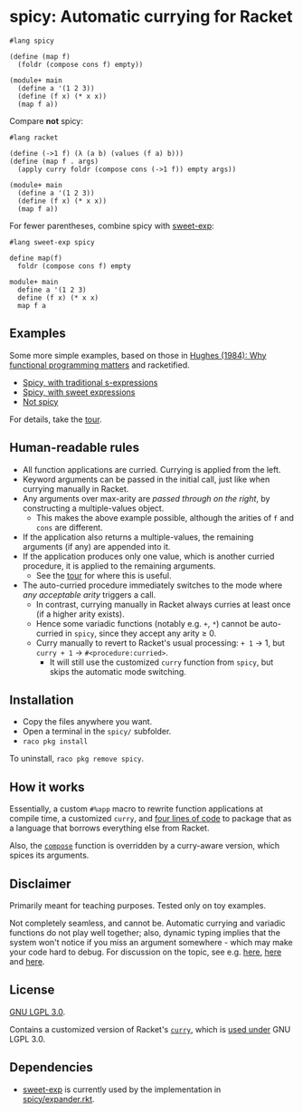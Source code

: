 # spicy: Automatic currying for Racket

```racket
#lang spicy

(define (map f)
  (foldr (compose cons f) empty))

(module+ main
  (define a '(1 2 3))
  (define (f x) (* x x))
  (map f a))
```

Compare **not** spicy:

```racket
#lang racket

(define (->1 f) (λ (a b) (values (f a) b)))
(define (map f . args)
  (apply curry foldr (compose cons (->1 f)) empty args))

(module+ main
  (define a '(1 2 3))
  (define (f x) (* x x))
  (map f a))
```

For fewer parentheses, combine spicy with [sweet-exp](https://docs.racket-lang.org/sweet/):

```racket
#lang sweet-exp spicy

define map(f)
  foldr (compose cons f) empty

module+ main
  define a '(1 2 3)
  define (f x) (* x x)
  map f a
```

## Examples

Some more simple examples, based on those in [Hughes (1984): Why functional programming matters](http://www.cse.chalmers.se/~rjmh/Papers/whyfp.pdf) and racketified.

 - [Spicy, with traditional s-expressions](example_sexp.rkt)
 - [Spicy, with sweet expressions](example_sweet.rkt)
 - [Not spicy](example_nonspicy.rkt)

For details, take the [tour](tour.rkt).

## Human-readable rules

 - All function applications are curried. Currying is applied from the left.
 - Keyword arguments can be passed in the initial call, just like when currying manually in Racket.
 - Any arguments over max-arity are *passed through on the right*, by constructing a multiple-values object.
   - This makes the above example possible, although the arities of `f` and `cons` are different.
 - If the application also returns a multiple-values, the remaining arguments (if any) are appended into it.
 - If the application produces only one value, which is another curried procedure, it is applied to the remaining arguments.
   - See the [tour](tour.rkt) for where this is useful.
 - The auto-curried procedure immediately switches to the mode where *any acceptable arity* triggers a call.
   - In contrast, currying manually in Racket always curries at least once (if a higher arity exists).
   - Hence some variadic functions (notably e.g. `+`, `*`) cannot be auto-curried in `spicy`, since they accept any arity ≥ 0.
   - Curry manually to revert to Racket's usual processing: `+ 1` → 1, but `curry + 1` → `#<procedure:curried>`.
     - It will still use the customized `curry` function from `spicy`, but skips the automatic mode switching.

## Installation

 - Copy the files anywhere you want.
 - Open a terminal in the `spicy/` subfolder.
 - `raco pkg install`

To uninstall, `raco pkg remove spicy`.

## How it works

Essentially, a custom `#%app` macro to rewrite function applications at compile time, a customized `curry`, and [four lines of code](spicy/main.rkt) to package that as a language that borrows everything else from Racket.

Also, the [`compose`](https://docs.racket-lang.org/reference/procedures.html#%28def._%28%28lib._racket%2Fprivate%2Flist..rkt%29._compose%29%29) function is overridden by a curry-aware version, which spices its arguments.

## Disclaimer

Primarily meant for teaching purposes. Tested only on toy examples.

Not completely seamless, and cannot be. Automatic currying and variadic functions do not play well together; also, dynamic typing implies that the system won't notice if you miss an argument somewhere - which may make your code hard to debug. For discussion on the topic, see e.g. [here](https://stackoverflow.com/questions/11218905/is-it-possible-to-implement-auto-currying-to-the-lisp-family-languages), [here](http://paqmind.com/blog/currying-in-lisp/) and [here](https://stackoverflow.com/questions/31373507/rich-hickeys-reason-for-not-auto-currying-clojure-functions).

## License

[GNU LGPL 3.0](https://www.gnu.org/licenses/lgpl-3.0.html).

Contains a customized version of Racket's [`curry`](https://docs.racket-lang.org/reference/procedures.html#%28def._%28%28lib._racket%2Ffunction..rkt%29._curry%29%29), which is [used under](https://download.racket-lang.org/license.html) GNU LGPL 3.0.

## Dependencies

 - [sweet-exp](https://docs.racket-lang.org/sweet/) is currently used by the implementation in [spicy/expander.rkt](spicy/expander.rkt).


